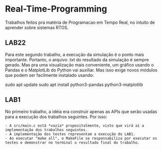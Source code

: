 # Real-Time-Programming

Trabalhos feitos pra matéria de Programacao em Tempo Real, no intuito de aprender sobre sistemas RTOS.

## LAB22
Para este segundo trabalho, a execução da simulação é o ponto mais importante. Portanto, o arquivo .txt do resultado da simulação é sempre gerado. Mas pra uma visualização mais conveniente, um gráfico usando o Pandas e o MatplotLib do Python vai auxiliar. Mas isso exige novos módulos que podem ser facilmente instalado usando:

sudo apt update
sudo apt install python3-pandas python3-matplotlib

## LAB1

No primeiro trabalho, a idéia era construir apenas as APIs que serão usadas para a execução dos trabalhos seguintes. Por isso:
    
    - A src/main.c está *vazia* propositalmente, visto que virá aí a implementação dos trabalhos seguintes.
    - A implementação dos testes representam a execução do LAB1.
    - Ao executar "make all", o MakeFile se responsabiliza por executar os testes e demonstrar no terminal o resultado final do trabalho. 